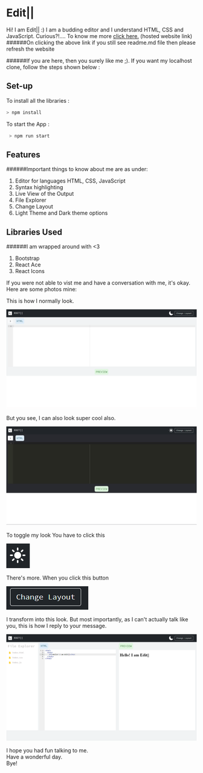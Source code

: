 # Edit||

Hi! I am Edit|| :)
I am a budding editor and I understand HTML, CSS and JavaScript.
Curious?!.... To know me more [click here.](https://vsamhita2028.github.io/code-editor/) (hosted website link)
######On clicking the above link if you still see readme.md file then please refresh the website

######If you are here, then you surely like me ;). If you want my localhost clone, follow the steps shown below :

## Set-up

To install all the libraries :

```javascript
> npm install
```

To start the App :

```javascript
 > npm run start
```

## Features
######Important things to know about me are as under:

1. Editor for languages HTML, CSS, JavaScript
2. Syntax highlighting
3. Live View of the Output
4. File Explorer
5. Change Layout
6. Light Theme and Dark theme options

## Libraries Used
######I am wrapped around with <3

1. Bootstrap
2. React Ace
3. React Icons

If you were not able to vist me and have a conversation with me, it's okay. Here are some photos mine:

This is how I normally look.

![alt text](https://github.com/vsamhita2028/code-editor/blob/main/public/images/Light.png?raw=true)

But you see, I can also look super cool also.

![alt text](https://github.com/vsamhita2028/code-editor/blob/main/public/images/Dark.png?raw=true)

To toggle my look You have to click this

![alt text](https://github.com/vsamhita2028/code-editor/blob/main/public/images/Capture.PNG?raw=true)

There's more. When you click this button 

![alt text](https://github.com/vsamhita2028/code-editor/blob/main/public/images/changelayout.PNG?raw=true)

I transform into this look. But most importantly, as I can't actually talk like you, this is how I reply to your message.

![alt text](https://github.com/vsamhita2028/code-editor/blob/main/public/images/triplelayout.png?raw=true)


I hope you had fun talking to me. <br>
Have a wonderful day. <br>
Bye!

